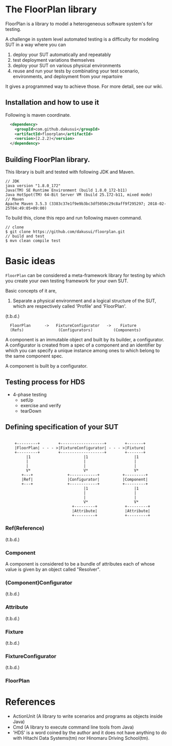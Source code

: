 # The FloorPlan library
FloorPlan is a library to model a heterogeneous software system's for testing.

A challenge in system level automated testing is a difficulty for modeling SUT
in a way where you can 
1. deploy your SUT automatically and repeatably
2. test deployment variations themselves
3. deploy your SUT on various physical environments
4. reuse and run your tests by combinating your test scenario, environments, and 
  deployment from your repartoire
  
It gives a programmed way to achieve those.
For more detail, see our wiki.

## Installation and how to use it
Following is maven coordinate.

```xml
  <dependency>
    <groupId>com.github.dakusui</groupId>
    <artifactId>floorplan</artifactId>
    <version>[2.2.2)</version>
  </dependency>
```


## Building FloorPlan library.
This library is built and tested with following JDK and Maven.
```
// JDK
java version "1.8.0_172"
Java(TM) SE Runtime Environment (build 1.8.0_172-b11)
Java HotSpot(TM) 64-Bit Server VM (build 25.172-b11, mixed mode)
// Maven
Apache Maven 3.5.3 (3383c37e1f9e9b3bc3df5050c29c8aff9f295297; 2018-02-25T04:49:05+09:00)
```
 
To build this, clone this repo and run following maven command.

```
// clone
$ git clone https://github.com/dakusui/floorplan.git
// build and test
$ mvn clean compile test

```

# Basic ideas
```FloorPlan``` can be considered a meta-framework library for testing by which 
you create your own testing framework for your own SUT.

Basic concepts of it are,
1. Separate a physical environment and a logical structure of the SUT, which are
  respectively called 'Profile' and 'FloorPlan'. 

(t.b.d.)
```
  FloorPlan      ->   FixtureConfigurator   ->    Fixture
  (Refs)               (Configurators)         (Components)
```


A component is an immutable object and built by its builder, a configurator.
A configurator is created from a spec of a component and an identifier by which
you can specify a unique instance among ones to which belong to the same component
spec.

A component is built by a configurator.

## Testing process for HDS

* 4-phase testing
  * setUp
  * exercise and verify
  * tearDown



## Defining specification of your SUT

```

    +---------+        +-------------------+        +-------+
    |FloorPlan| - - - >|FixtureConfigurator| - - - >|Fixture|
    +---------+        +-------------------+        +-------+
         |1                       |1                    |1
         |                        |                     |
         |                        |                     |
         V*                       V*                    V*
       +---+               +------------+          +---------+
       |Ref|               |Configurator|          |Component|
       +---+               +------------+          +---------+
                                  |1                    |1
                                  |                     |
                                  |                     |
                                  V*                    V*
                             +---------+            +---------+
                             |Attribute|            |Attribute|
                             +---------+            +---------+

````

### Ref(Reference)
(t.b.d.)

### Component
A component is considered to be a bundle of attributes each of whose value is 
given by an object called "Resolver".

### (Component)Configurator
(t.b.d.)
### Attribute
(t.b.d.)
### Fixture
(t.b.d.)
### FixtureConfigurator
(t.b.d.)
### FloorPlan



# References
* ActionUnit (A library to write scenarios and programs as objects inside Java)
* Cmd (A library to execute command line tools from Java)
* 'HDS' is a word coined by the author and it does not have anything to do with
  Hitachi Data Systems(tm) nor Hinomaru Driving School(tm).